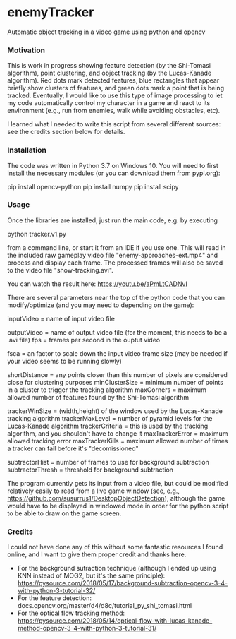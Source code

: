 # enemyTracker
Automatic object tracking in a video game using python and opencv

### Motivation

This is work in progress showing feature detection (by the Shi-Tomasi algorithm), point clustering, and object tracking (by the Lucas-Kanade algorithm).  Red dots mark detected features, blue rectangles that appear briefly show clusters of features, and green dots mark a point that is being tracked.  Eventually, I would like to use this type of image processing to let my code automatically control my character in a game and react to its environment (e.g., run from enemies, walk while avoiding obstacles, etc).

I learned what I needed to write this script from several different sources: see the credits section below for details.

### Installation

The code was written in Python 3.7 on Windows 10. You will need to first install the necessary modules (or you can download them from pypi.org):

pip install opencv-python 
pip install numpy 
pip install scipy

### Usage

Once the libraries are installed, just run the main code, e.g. by executing

python tracker.v1.py

from a command line, or start it from an IDE if you use one. This will read in the included raw gameplay video file "enemy-approaches-ext.mp4" and process and display each frame.  The processed frames will also be saved to the video file "show-tracking.avi".  

You can watch the result here: https://youtu.be/aPmLtCADNvI

There are several parameters near the top of the python code that you can modify/optimize (and you may need to depending on the game):

inputVideo = name of input video file

outputVideo = name of output video file (for the moment, this needs to be a .avi file)
fps = frames per second in the ouptut video

fsca = an factor to scale down the input video frame size (may be needed if your video seems to be running slowly)

shortDistance = any points closer than this number of pixels are considered close for clustering purposes
minClusterSize = minimum number of points in a cluster to trigger the tracking algorithm
maxCorners = maximum allowed number of features found by the Shi-Tomasi algorithm

trackerWinSize  = (width,height) of the window used by the Lucas-Kanade tracking algorithm
trackerMaxLevel = number of pyramid levels for the Lucas-Kanade algorithm
trackerCriteria = this is used by the tracking algorithm, and you shouldn't have to change it
maxTrackerError = maximum allowed tracking error
maxTrackerKills = maximum allowed number of times a tracker can fail before it's "decomissioned"

subtractorHist = number of frames to use for background subtraction
subtractorThresh = threshold for background subtraction

The program currently gets its input from a video file, but could be modified relatively easily to read from a live game window (see, e.g., https://github.com/susurrus1/DesktopObjectDetection), although the game would have to be displayed in windowed mode in order for the python script to be able to draw on the game screen.

### Credits

I could not have done any of this without some fantastic resources I found online, and I want to give them proper credit and thanks here.

* For the background sutraction technique (although I ended up using KNN instead of MOG2, but it's the same principle): https://pysource.com/2018/05/17/background-subtraction-opencv-3-4-with-python-3-tutorial-32/
* For the feature detection: docs.opencv.org/master/d4/d8c/tutorial_py_shi_tomasi.html
* For the optical flow tracking method: https://pysource.com/2018/05/14/optical-flow-with-lucas-kanade-method-opencv-3-4-with-python-3-tutorial-31/
